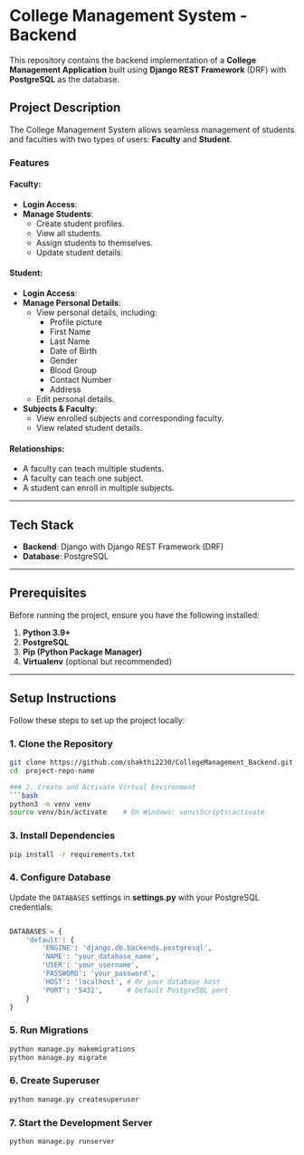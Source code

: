 # College Management System - Backend

This repository contains the backend implementation of a **College Management Application** built using **Django REST Framework** (DRF) with **PostgreSQL** as the database.

## Project Description

The College Management System allows seamless management of students and faculties with two types of users: **Faculty** and **Student**. 

### Features

#### Faculty:
- **Login Access**: 
- **Manage Students**:
  - Create student profiles.
  - View all students.
  - Assign students to themselves.
  - Update student details.

#### Student:
- **Login Access**: 
- **Manage Personal Details**:
  - View personal details, including:
    - Profile picture
    - First Name
    - Last Name
    - Date of Birth
    - Gender
    - Blood Group
    - Contact Number
    - Address
  - Edit personal details.
- **Subjects & Faculty**:
  - View enrolled subjects and corresponding faculty.
  - View related student details.

#### Relationships:
- A faculty can teach multiple students.
- A faculty can teach one subject.
- A student can enroll in multiple subjects.

---

## Tech Stack

- **Backend**: Django with Django REST Framework (DRF)
- **Database**: PostgreSQL
---

## Prerequisites

Before running the project, ensure you have the following installed:

1. **Python 3.9+**
2. **PostgreSQL**
3. **Pip (Python Package Manager)**
4. **Virtualenv** (optional but recommended)

---

## Setup Instructions

Follow these steps to set up the project locally:

### 1. Clone the Repository
```bash
git clone https://github.com/shakthi2230/CollegeManagement_Backend.git
cd  project-repo-name

### 2. Create and Activate Virtual Environment
```bash
python3 -m venv venv
source venv/bin/activate    # On Windows: venv\Scripts\activate
```

### 3. Install Dependencies
```bash
pip install -r requirements.txt
```

### 4. Configure Database
Update the `DATABASES` settings in **settings.py** with your PostgreSQL credentials:
```python

DATABASES = {
    'default': {
        'ENGINE': 'django.db.backends.postgresql',
        'NAME': 'your_database_name',
        'USER': 'your_username',
        'PASSWORD': 'your_password',
        'HOST': 'localhost', # Or your database host
        'PORT': '5432',      # Default PostgreSQL port
    }
}
```

### 5. Run Migrations
```bash
python manage.py makemigrations
python manage.py migrate
```

### 6. Create Superuser
```bash
python manage.py createsuperuser
```

### 7. Start the Development Server
```bash
python manage.py runserver
```
